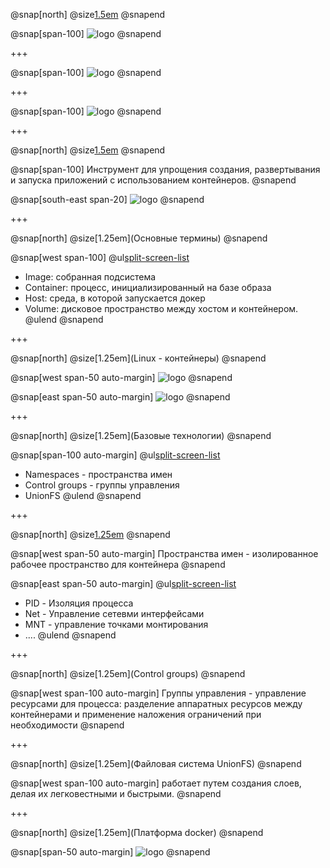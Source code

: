 @snap[north]
@size[1.5em](Docker)
@snapend

@snap[span-100]
![logo](images/Intro-to-Docker.png)
@snapend

+++

@snap[span-100]
![logo](images/ship.jpg)
@snapend

+++

@snap[span-100]
![logo](images/ship2.jpg)
@snapend

+++

@snap[north]
@size[1.5em](Docker)
@snapend

@snap[span-100]
Инструмент для упрощения создания, развертывания и запуска приложений с использованием контейнеров.
@snapend

@snap[south-east span-20]
![logo](images/docker-whales.png)
@snapend

+++

@snap[north]
@size[1.25em](Основные термины)
@snapend


@snap[west span-100]
@ul[split-screen-list](false)
  - Image: собранная подсистема
  - Container: процесс, инициализированный на базе образа
  - Host: среда, в которой запускается докер
  - Volume: дисковое пространство между хостом и контейнером.
@ulend
@snapend

+++

@snap[north]
@size[1.25em](Linux - контейнеры)
@snapend

@snap[west span-50 auto-margin]
![logo](images/linux-container.png)
@snapend

@snap[east span-50 auto-margin]
![logo](images/containers.png)
@snapend

+++

@snap[north]
@size[1.25em](Базовые технологии)
@snapend

@snap[span-100 auto-margin]
@ul[split-screen-list](false)
  - Namespaces - пространства имен
  - Control groups - группы управления
  - UnionFS
@ulend
@snapend

+++

@snap[north]
@size[1.25em](Namespaces)
@snapend

@snap[west span-50 auto-margin]
Пространства имен - изолированное рабочее пространство для контейнера
@snapend

@snap[east span-50 auto-margin]
@ul[split-screen-list](false)
  - PID - Изоляция процесса
  - Net - Управление сетевми интерфейсами
  - MNT - управление точками монтирования
  - ....
@ulend
@snapend

+++

@snap[north]
@size[1.25em](Control groups)
@snapend

@snap[west span-100 auto-margin]
Группы управления - управление ресурсами для процесса: разделение аппаратных ресурсов между контейнерами и применение наложения ограничений при необходимости
@snapend

+++

@snap[north]
@size[1.25em](Файловая система UnionFS)
@snapend

@snap[west span-100 auto-margin]
работает путем создания слоев, делая их легковестными и быстрыми.
@snapend


+++

@snap[north]
@size[1.25em](Платформа docker)
@snapend

@snap[span-50 auto-margin]
![logo](images/container.jpg)
@snapend
